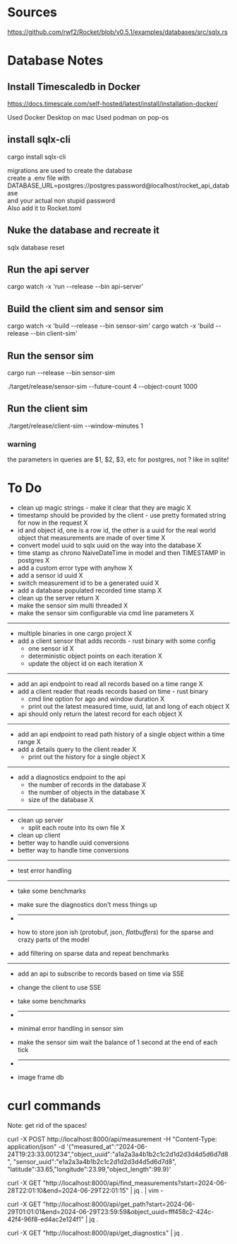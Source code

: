 # Sources

https://github.com/rwf2/Rocket/blob/v0.5.1/examples/databases/src/sqlx.rs

# Database Notes

## Install Timescaledb in Docker

https://docs.timescale.com/self-hosted/latest/install/installation-docker/

Used Docker Desktop on mac
Used podman on pop-os

## install sqlx-cli

cargo install sqlx-cli

migrations are used to create the database    
create a .env file with    
DATABASE_URL=postgres://postgres:password@localhost/rocket_api_database    
and your actual non stupid password    
Also add it to Rocket.toml

## Nuke the database and recreate it

sqlx database reset

## Run the api server

cargo watch -x 'run --release --bin api-server'

## Build the client sim and sensor sim

cargo watch -x 'build --release --bin sensor-sim'
cargo watch -x 'build --release --bin client-sim'

## Run the sensor sim

cargo run --release --bin sensor-sim

./target/release/sensor-sim --future-count 4 --object-count 1000

## Run the client sim

./target/release/client-sim --window-minutes 1

### warning

the parameters in queries are $1, $2, $3, etc for postgres, not ? like in sqlite!

# To Do

* clean up magic strings - make it clear that they are magic X
* timestamp should be provided by the client - use pretty formated string for now in the request X
* id and object id, one is a row id, the other is a uuid for the real world object that measurements are made of
  over time X
* convert model uuid to sqlx uuid on the way into the database X
* time stamp as chrono NaiveDateTime in model and then TIMESTAMP in postgres X
* add a custom error type with anyhow X
* add a sensor id uuid X
* switch measurement id to be a generated uuid X
* add a database populated recorded time stamp X
* clean up the server return X
* make the sensor sim multi threaded X
* make the sensor sim configurable via cmd line parameters X

------------------------------------------------

* multiple binaries in one cargo project X
* add a client sensor that adds records - rust binary with some config
    * one sensor id X
    * deterministic object points on each iteration X
    * update the object id on each iteration X

------------------------------------------------

* add an api endpoint to read all records based on a time range X
* add a client reader that reads records based on time - rust binary
    * cmd line option for ago and window duration X
    * print out the latest measured time, uuid, lat and long of each object X
* api should only return the latest record for each object X

------------------------------------------------

* add an api endpoint to read path history of a single object within a time range X
* add a details query to the client reader X
    * print out the history for a single object X

------------------------------------------------

* add a diagnostics endpoint to the api
    * the number of records in the database X
    * the number of objects in the database X
    * size of the database X

------------------------------------------------

* clean up server
    * split each route into its own file X
* clean up client
* better way to handle uuid conversions
* better way to handle time conversions

------------------------------------------------

* test error handling

------------------------------------------------

* take some benchmarks
* make sure the diagnostics don't mess things up

* ------------------------------------------------
* how to store json ish (protobuf, json, *flatbuffers*) for the sparse and crazy parts of the model
* add filtering on sparse data and repeat benchmarks

------------------------------------------------

* add an api to subscribe to records based on time via SSE
* change the client to use SSE
* take some benchmarks
* ------------------------------------------------
* minimal error handling in sensor sim
* make the sensor sim wait the balance of 1 second at the end of each tick

* ------------------------------------------------
* image frame db

# curl commands

Note: get rid of the spaces!

curl -X POST http://localhost:8000/api/measurement -H "Content-Type: application/json"
-d '{"measured_at":"2024-06-24T19:23:33.001234","object_uuid":"a1a2a3a4b1b2c1c2d1d2d3d4d5d6d7d8",
"sensor_uuid":"e1a2a3a4b1b2c1c2d1d2d3d4d5d6d7d8", "latitude":33.65,"longitude":23.99,"object_length":99.9}'

curl -X GET "http://localhost:8000/api/find_measurements?start=2024-06-28T22:01:10&end=2024-06-29T22:01:15" | jq . |
vim -

curl -X
GET "http://localhost:8000/api/get_path?start=2024-06-29T01:01:01&end=2024-06-29T23:59:59&object_uuid=fff458c2-424c-42f4-96f8-ed4ac2e124f1" |
jq .

curl -X GET "http://localhost:8000/api/get_diagnostics" | jq .